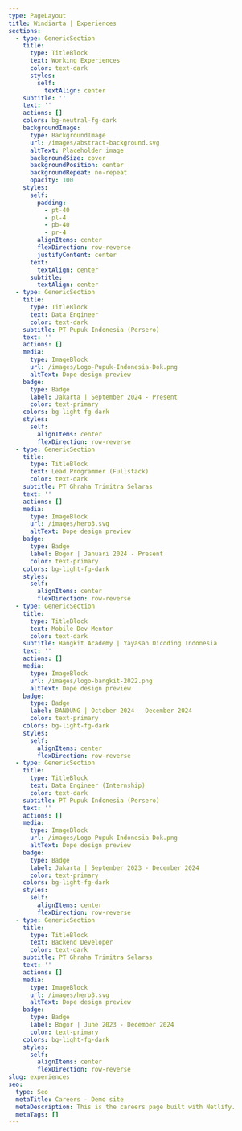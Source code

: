 ```yaml
---
type: PageLayout
title: Windiarta | Experiences
sections:
  - type: GenericSection
    title:
      type: TitleBlock
      text: Working Experiences
      color: text-dark
      styles:
        self:
          textAlign: center
    subtitle: ''
    text: ''
    actions: []
    colors: bg-neutral-fg-dark
    backgroundImage:
      type: BackgroundImage
      url: /images/abstract-background.svg
      altText: Placeholder image
      backgroundSize: cover
      backgroundPosition: center
      backgroundRepeat: no-repeat
      opacity: 100
    styles:
      self:
        padding:
          - pt-40
          - pl-4
          - pb-40
          - pr-4
        alignItems: center
        flexDirection: row-reverse
        justifyContent: center
      text:
        textAlign: center
      subtitle:
        textAlign: center
  - type: GenericSection
    title:
      type: TitleBlock
      text: Data Engineer
      color: text-dark
    subtitle: PT Pupuk Indonesia (Persero)
    text: ''
    actions: []
    media:
      type: ImageBlock
      url: /images/Logo-Pupuk-Indonesia-Dok.png
      altText: Dope design preview
    badge:
      type: Badge
      label: Jakarta | September 2024 - Present
      color: text-primary
    colors: bg-light-fg-dark
    styles:
      self:
        alignItems: center
        flexDirection: row-reverse
  - type: GenericSection
    title:
      type: TitleBlock
      text: Lead Programmer (Fullstack)
      color: text-dark
    subtitle: PT Ghraha Trimitra Selaras
    text: ''
    actions: []
    media:
      type: ImageBlock
      url: /images/hero3.svg
      altText: Dope design preview
    badge:
      type: Badge
      label: Bogor | Januari 2024 - Present
      color: text-primary
    colors: bg-light-fg-dark
    styles:
      self:
        alignItems: center
        flexDirection: row-reverse
  - type: GenericSection
    title:
      type: TitleBlock
      text: Mobile Dev Mentor
      color: text-dark
    subtitle: Bangkit Academy | Yayasan Dicoding Indonesia
    text: ''
    actions: []
    media:
      type: ImageBlock
      url: /images/logo-bangkit-2022.png
      altText: Dope design preview
    badge:
      type: Badge
      label: BANDUNG | October 2024 - December 2024
      color: text-primary
    colors: bg-light-fg-dark
    styles:
      self:
        alignItems: center
        flexDirection: row-reverse
  - type: GenericSection
    title:
      type: TitleBlock
      text: Data Engineer (Internship)
      color: text-dark
    subtitle: PT Pupuk Indonesia (Persero)
    text: ''
    actions: []
    media:
      type: ImageBlock
      url: /images/Logo-Pupuk-Indonesia-Dok.png
      altText: Dope design preview
    badge:
      type: Badge
      label: Jakarta | September 2023 - December 2024
      color: text-primary
    colors: bg-light-fg-dark
    styles:
      self:
        alignItems: center
        flexDirection: row-reverse
  - type: GenericSection
    title:
      type: TitleBlock
      text: Backend Developer
      color: text-dark
    subtitle: PT Ghraha Trimitra Selaras
    text: ''
    actions: []
    media:
      type: ImageBlock
      url: /images/hero3.svg
      altText: Dope design preview
    badge:
      type: Badge
      label: Bogor | June 2023 - December 2024
      color: text-primary
    colors: bg-light-fg-dark
    styles:
      self:
        alignItems: center
        flexDirection: row-reverse
slug: experiences
seo:
  type: Seo
  metaTitle: Careers - Demo site
  metaDescription: This is the careers page built with Netlify.
  metaTags: []
---
```

